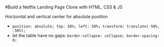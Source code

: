 #Build a Netflix Landing Page Clone with HTML, CSS & JS

Horizontal and vertical center for absolute position

- `position: absolute; top: 50%; left: 50%; transform: translate(-50%, -50%);`
- let the table have no gaps: `border-collapse: collapse; border-spacing: 0;`


